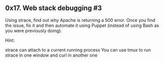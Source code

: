 0x17. Web stack debugging #3
--------------------------------------------------------------------------
Using strace, find out why Apache is returning a 500 error.
Once you find the issue, fix it and then automate it
using Puppet (instead of using Bash as you were previously doing).

Hint:

strace can attach to a current running process
You can use tmux to run strace in one window and curl in another one

